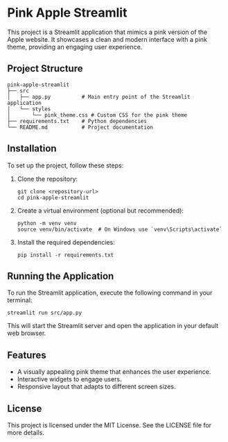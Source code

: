 # Pink Apple Streamlit

This project is a Streamlit application that mimics a pink version of the Apple website. It showcases a clean and modern interface with a pink theme, providing an engaging user experience.

## Project Structure

```
pink-apple-streamlit
├── src
│   ├── app.py          # Main entry point of the Streamlit application
│   └── styles
│       └── pink_theme.css # Custom CSS for the pink theme
├── requirements.txt    # Python dependencies
└── README.md           # Project documentation
```

## Installation

To set up the project, follow these steps:

1. Clone the repository:
   ```
   git clone <repository-url>
   cd pink-apple-streamlit
   ```

2. Create a virtual environment (optional but recommended):
   ```
   python -m venv venv
   source venv/bin/activate  # On Windows use `venv\Scripts\activate`
   ```

3. Install the required dependencies:
   ```
   pip install -r requirements.txt
   ```

## Running the Application

To run the Streamlit application, execute the following command in your terminal:
```
streamlit run src/app.py
```

This will start the Streamlit server and open the application in your default web browser.

## Features

- A visually appealing pink theme that enhances the user experience.
- Interactive widgets to engage users.
- Responsive layout that adapts to different screen sizes.

## License

This project is licensed under the MIT License. See the LICENSE file for more details.